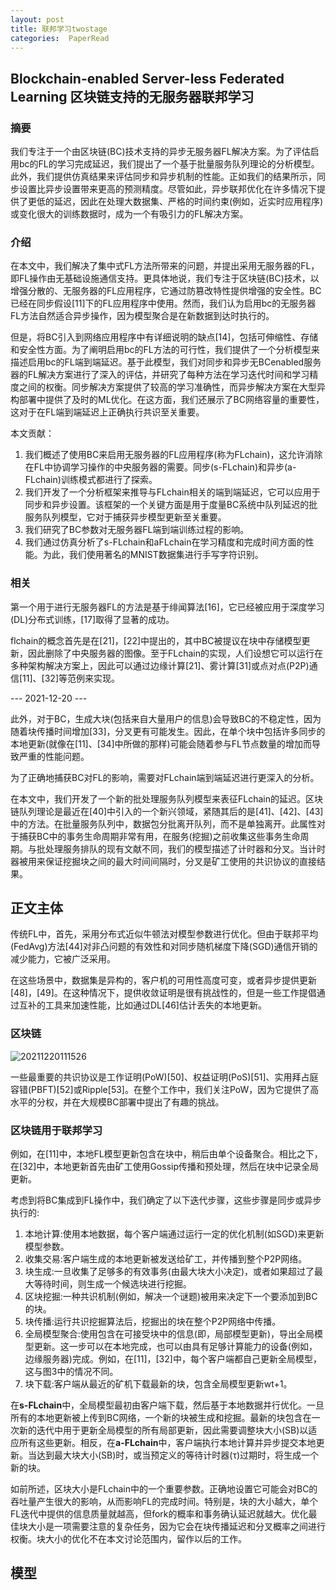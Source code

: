 ```yaml
---
layout: post 
title: 联邦学习twostage 
categories:  PaperRead   
---   
```


## Blockchain-enabled Server-less Federated Learning 区块链支持的无服务器联邦学习
### 摘要
我们专注于一个由区块链(BC)技术支持的异步无服务器FL解决方案。为了评估启用bc的FL的学习完成延迟，我们提出了一个基于批量服务队列理论的分析模型。此外，我们提供仿真结果来评估同步和异步机制的性能。正如我们的结果所示，同步设置比异步设置带来更高的预测精度。尽管如此，异步联邦优化在许多情况下提供了更低的延迟，因此在处理大数据集、严格的时间约束(例如，近实时应用程序)或变化很大的训练数据时，成为一个有吸引力的FL解决方案。
### 介绍
在本文中，我们解决了集中式FL方法所带来的问题，并提出采用无服务器的FL，即FL操作由无基础设施通信支持。更具体地说，我们专注于区块链(BC)技术，以增强分散的、无服务器的FL应用程序，它通过防篡改特性提供增强的安全性。BC已经在同步假设[11]下的FL应用程序中使用。然而，我们认为启用bc的无服务器FL方法自然适合异步操作，因为模型聚合是在新数据到达时执行的。

但是，将BC引入到网络应用程序中有详细说明的缺点[14]，包括可伸缩性、存储和安全性方面。为了阐明启用bc的FL方法的可行性，我们提供了一个分析模型来描述启用bc的FL端到端延迟。基于此模型，我们对同步和异步无BCenabled服务器的FL解决方案进行了深入的评估，并研究了每种方法在学习迭代时间和学习精度之间的权衡。同步解决方案提供了较高的学习准确性，而异步解决方案在大型异构部署中提供了及时的ML优化。在这方面，我们还展示了BC网络容量的重要性，这对于在FL端到端延迟上正确执行共识至关重要。

本文贡献：
1. 我们概述了使用BC来启用无服务器的FL应用程序(称为FLchain)，这允许消除在FL中协调学习操作的中央服务器的需要。同步(s-FLchain)和异步(a-FLchain)训练模式都进行了探索。
2. 我们开发了一个分析框架来推导与FLchain相关的端到端延迟，它可以应用于同步和异步设置。该框架的一个关键方面是用于度量BC系统中队列延迟的批服务队列模型，它对于捕获异步模型更新至关重要。
3. 我们研究了BC参数对无服务器FL端到端训练过程的影响。
4. 我们通过仿真分析了s-FLchain和aFLchain在学习精度和完成时间方面的性能。为此，我们使用著名的MNIST数据集进行手写字符识别。

### 相关
第一个用于进行无服务器FL的方法是基于绯闻算法[16]，它已经被应用于深度学习(DL)分布式训练，[17]取得了显著的成功。

flchain的概念首先是在[21]，[22]中提出的，其中BC被提议在块中存储模型更新，因此删除了中央服务器的图像。至于FLchain的实现，人们设想它可以运行在多种架构解决方案上，因此可以通过边缘计算[21]、雾计算[31]或点对点(P2P)通信[11]、[32]等范例来实现。

--- 2021-12-20 ---

此外，对于BC，生成大块(包括来自大量用户的信息)会导致BC的不稳定性，因为随着块传播时间增加[33]，分叉更有可能发生。因此，在单个块中包括许多同步的本地更新(就像在[11]、[34]中所做的那样)可能会随着参与FL节点数量的增加而导致严重的性能问题。

为了正确地捕获BC对FL的影响，需要对FLchain端到端延迟进行更深入的分析。

在本文中，我们开发了一个新的批处理服务队列模型来表征FLchain的延迟。区块链队列理论是最近在[40]中引入的一个新兴领域，紧随其后的是[41]、[42]、[43]中的方法。在批量服务队列中，数据包分批离开队列，而不是单独离开。此属性对于捕获BC中的事务生命周期非常有用，在服务(挖掘)之前收集这些事务生命周期。与批处理服务排队的现有文献不同，我们的模型描述了计时器和分叉。当计时器被用来保证挖掘块之间的最大时间间隔时，分叉是矿工使用的共识协议的直接结果。

## 正文主体
传统FL中，首先，采用分布式近似牛顿法对模型参数进行优化。但由于联邦平均(FedAvg)方法[44]对非凸问题的有效性和对同步随机梯度下降(SGD)通信开销的减少能力，它被广泛采用。

在这些场景中，数据集是异构的，客户机的可用性高度可变，或者异步提供更新[48]，[49]。在这种情况下，提供收敛证明是很有挑战性的，但是一些工作提倡通过互补的工具来加速性能，比如通过DL[46]估计丢失的本地更新。

### 区块链

![20211220111526](https://cdn.jsdelivr.net/gh/kexve/img/img/20211220111526.png)

一些最重要的共识协议是工作证明(PoW)[50]、权益证明(PoS)[51]、实用拜占庭容错(PBFT)[52]或Ripple[53]。在整个工作中，我们关注PoW，因为它提供了高水平的分权，并在大规模BC部署中提出了有趣的挑战。

### 区块链用于联邦学习

例如，在[11]中，本地FL模型更新包含在块中，稍后由单个设备聚合。相比之下，在[32]中，本地更新首先由矿工使用Gossip传播和预处理，然后在块中记录全局更新。

考虑到将BC集成到FL操作中，我们确定了以下迭代步骤，这些步骤是同步或异步执行的:
1. 本地计算:使用本地数据，每个客户端通过运行一定的优化机制(如SGD)来更新模型参数。
2. 收集交易:客户端生成的本地更新被发送给矿工，并传播到整个P2P网络。
3. 块生成:一旦收集了足够多的有效事务(由最大块大小决定)，或者如果超过了最大等待时间，则生成一个候选块进行挖掘。
4. 区块挖掘:一种共识机制(例如，解决一个谜题)被用来决定下一个要添加到BC的块。
5. 块传播:运行共识挖掘算法后，挖掘出的块在整个P2P网络中传播。
6. 全局模型聚合:使用包含在可接受块中的信息(即，局部模型更新)，导出全局模型更新。这一步可以在本地完成，也可以由具有足够计算能力的设备(例如，边缘服务器)完成。例如，在[11]，[32]中，每个客户端都自己更新全局模型，这与图3中的情况不同。
7. 块下载:客户端从最近的矿机下载最新的块，包含全局模型更新wt+1。

在**s-FLchain**中，全局模型最初由客户端下载，然后基于本地数据并行优化。一旦所有的本地更新被上传到BC网络，一个新的块被生成和挖掘。最新的块包含在一次新的迭代中用于更新全局模型的所有局部更新，因此需要调整块大小(SB)以适应所有这些更新。相反，在**a-FLchain**中，客户端执行本地计算并异步提交本地更新。当达到最大块大小(SB)时，或当预定义的等待计时器(τ)过期时，将生成一个新的块。

如前所述，区块大小是FLchain中的一个重要参数。正确地设置它可能会对BC的吞吐量产生很大的影响，从而影响FL的完成时间。特别是，块的大小越大，单个FL迭代中提供的信息质量就越高，但fork的概率和事务确认延迟就越大。优化最佳块大小是一项需要注意的复杂任务，因为它会在块传播延迟和分叉概率之间进行权衡。块大小的优化不在本文讨论范围内，留作以后的工作。

## 模型


